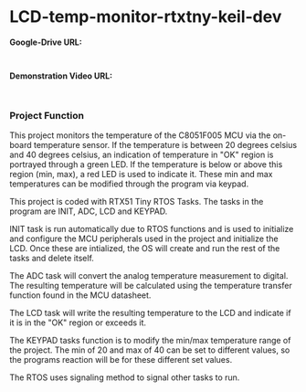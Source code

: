 # LCD-temp-monitor-rtxtny-keil-dev 

**Google-Drive URL:**
```
   
```

**Demonstration Video URL:**
```
 
``` 

### Project Function  
This project monitors the temperature of the C8051F005 MCU via the on-board 
temperature sensor. If the temperature is between 20 degrees celsius and 40 
degrees celsius, an indication of temperature in \"OK\" region is portrayed 
through a green LED. If the temperature is below or above this region (min, 
max), a red LED is used to indicate it. These min and max temperatures can be 
modified through the program via keypad. 

This project is coded with RTX51 Tiny RTOS Tasks. The tasks in the program are 
INIT, ADC, LCD and KEYPAD. 

INIT task is run automatically due to RTOS functions and is used to initialize 
and configure the MCU peripherals used in the project and initialize the LCD. 
Once these are intialized, the OS will create and run the rest of the tasks 
and delete itself. 

The ADC task will convert the analog temperature measurement to digital. The 
resulting temperature will be calculated using the temperature transfer 
function found in the MCU datasheet. 

The LCD task will write the resulting temperature to the LCD and indicate if 
it is in the \"OK\" region or exceeds it. 

The KEYPAD tasks function is to modify the min/max temperature range of the 
project. The min of 20 and max of 40 can be set to different values, so the 
programs reaction will be for these different set values.

The RTOS uses signaling method to signal other tasks to run. 




